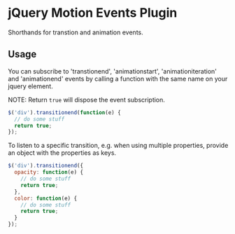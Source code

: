 # jQuery Motion Events Plugin

Shorthands for transtion and animation events.

Usage
------

You can subscribe to 'transtionend', 'animationstart', 'animationiteration' and 'animationend' events by calling a function with the same name on your jquery element.

NOTE: Return `true` will dispose the event subscription.

```javascript
$('div').transitionend(function(e) {
  // do some stuff
  return true;
});
```

To listen to a specific transition, e.g. when using multiple properties, provide an object with the properties as keys.

```javascript
$('div').transitionend({
  opacity: function(e) {
    // do some stuff
    return true;
  },
  color: function(e) {
    // do some stuff
    return true;
  }
});
```
